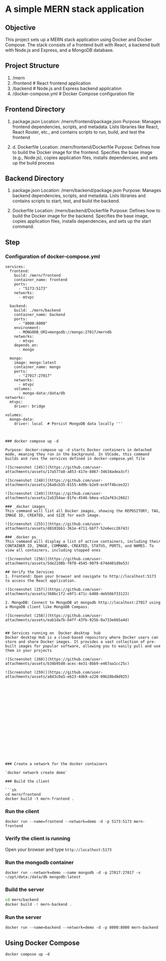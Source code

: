 # A simple MERN stack application 
## Objective
This project sets up a MERN stack application using Docker and Docker Compose. The stack consists of a frontend built with React, a backend built with Node.js and Express, and a MongoDB database.

## Project Structure
1. /mern
2. /frontend       # React frontend application
3. /backend        # Node.js and Express backend application
4. /docker-compose.yml  # Docker Compose configuration file

##  Frontend Directory
1.  package.json
Location: /mern/frontend/package.json
Purpose: Manages frontend dependencies, scripts, and metadata. Lists libraries like React, React Router, etc., and contains scripts to run, build, and test the frontend

2. d. Dockerfile
Location: /mern/frontend/Dockerfile
Purpose: Defines how to build the Docker image for the frontend. Specifies the base image (e.g., Node.js), copies application files, installs dependencies, and sets up the build process

## Backend Directory
1. package.json
Location: /mern/backend/package.json
Purpose: Manages backend dependencies, scripts, and metadata. Lists libraries and contains scripts to start, test, and build the backend.

2. Dockerfile
Location: /mern/backend/Dockerfile
Purpose: Defines how to build the Docker image for the backend. Specifies the base image, copies application files, installs dependencies, and sets up the start command.

## Step

### Configuration of docker-compose.yml
``` docker-compose,yml
services:
  frontend:
    build: /mern/frontend
    container_name: frontend
    ports:
      - "5173:5173"  
    networks:
      - mtvpc

  backend:
    build: ./mern/backend
    container_name: backend
    ports:
      - "8000:8000" 
    environment:
      - MONGODB_URI=mongodb://mongo:27017/merndb
    networks:
      - mtvpc
    depends_on:
      - mongo

  mongo:
    image: mongo:latest  
    container_name: mongo
    ports:
      - "27017:27017"  
    networks:
      - mtvpc
    volumes:
      - mongo-data:/data/db  
networks:
  mtvpc:
    driver: bridge

volumes:
  mongo-data:
    driver: local  # Persist MongoDB data locally '''



### docker compose up -d

Purpose: docker-compose up -d starts Docker containers in detached mode, meaning they run in the background. In VSCode, this command builds and runs the services defined in docker-compose.yml file

![Screenshot (245)](https://github.com/user-attachments/assets/17a577a8-a853-417e-8867-34634adea3cf)

![Screenshot (248)](https://github.com/user-attachments/assets/26a8cb35-8155-4d9b-b2e9-ec6ff4bcee32)

![Screenshot (249)](https://github.com/user-attachments/assets/2a5354ae-01fe-4546-b6ea-e52af63c2662)

### _docker images_
This command will list all Docker images, showing the REPOSITORY, TAG, IMAGE ID, CREATED, and SIZE for each image.

![Screenshot (255)](https://github.com/user-attachments/assets/d8101bb1-361e-4711-bbf7-52e6ecc26743)

### _docker ps_
This command will display a list of active containers, including their CONTAINER ID, IMAGE, COMMAND, CREATED, STATUS, PORTS, and NAMES. To view all containers, including stopped ones

![Screenshot (256)](https://github.com/user-attachments/assets/5de22d8b-f0f8-4545-9079-674d401d9e53)

## Verify the Services
1. Frontend: Open your browser and navigate to http://localhost:5173 to access the React application.

![Screenshot (257)](https://github.com/user-attachments/assets/368bc1f2-e9f1-471c-b408-deb56bf33123)

2. MongoDB: Connect to MongoDB at mongodb http://localhost:27017 using a MongoDB client like MongoDB Compass.

![Screenshot (258)](https://github.com/user-attachments/assets/eab1da7b-b4ff-43fb-925b-0a733e665a4d)


## Services running on  Docker desktop  hub
Docker desktop Hub is a cloud-based repository where Docker users can store and share Docker images. It provides a vast collection of pre-built images for popular software, allowing you to easily pull and use them in your projects

![Screenshot (260)](https://github.com/user-attachments/assets/b34b95d8-acec-4e31-8bb9-e467aa1cc25c)

![Screenshot (259)](https://github.com/user-attachments/assets/a843c0a5-eb23-4db9-a220-09b28bd8d925)



















### Create a network for the docker containers

`docker network create demo`

### Build the client 

```sh
cd mern/frontend
docker build -t mern-frontend .
```

### Run the client

`docker run --name=frontend --network=demo -d -p 5173:5173 mern-frontend`

### Verify the client is running

Open your browser and type `http://localhost:5173`

### Run the mongodb container

`docker run --network=demo --name mongodb -d -p 27017:27017 -v ~/opt/data:/data/db mongodb:latest`

### Build the server

```sh
cd mern/backend
docker build -t mern-backend .
```

### Run the server

`docker run --name=backend --network=demo -d -p 8000:8000 mern-backend`

## Using Docker Compose

`docker compose up -d`

